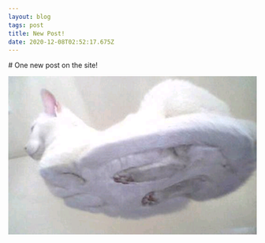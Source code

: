 ```yaml
---
layout: blog
tags: post
title: New Post!
date: 2020-12-08T02:52:17.675Z
---
```

\# One new post on the site!



![hover cat](/images/uploads/hover-cat.png)